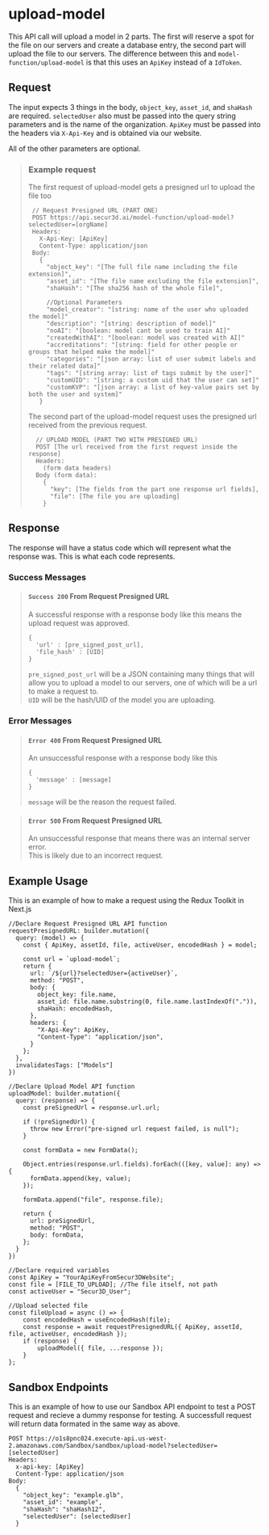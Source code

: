 # upload-model

This API call will upload a model in 2 parts. The first will reserve a spot for the file on our servers and create a database entry, the second part will upload the file to our servers. The difference between this and `model-function/upload-model` is that this uses an `ApiKey` instead of a `IdToken`.

## Request

The input expects 3 things in the body, `object_key`, `asset_id`, and `shaHash` are required. `selectedUser` also must be passed into the query string parameters and is the name of the organization. `ApiKey` must be passed into the headers via `X-Api-Key` and is obtained via our website.

All of the other parameters are optional.

> ### Example request
>
> The first request of upload-model gets a presigned url to upload the file too
>
> ```{r, tidy=FALSE, eval=FALSE, highlight=FALSE }
>  // Request Presigned URL (PART ONE)
>  POST https://api.secur3d.ai/model-function/upload-model?selectedUser=[orgName]
>  Headers:
>    X-Api-Key: [ApiKey]
>    Content-Type: application/json
>  Body:
>    {
>      "object_key": "[The full file name including the file extension]",
>      "asset_id": "[The file name excluding the file extension]",
>      "shaHash": "[The sha256 hash of the whole file]",
>
>      //Optional Parameters
>      "model_creator": "[string: name of the user who uploaded the model]"
>      "description": "[string: description of model]"
>      "noAI": "[boolean: model cant be used to train AI]"
>      "createdWithAI": "[boolean: model was created with AI]"
>      "accreditations": "[string: field for other people or groups that helped make the model]"
>      "categories": "[json array: list of user submit labels and their related data]"
>      "tags": "[string array: list of tags submit by the user]"
>      "customUID": "[string: a custom uid that the user can set]"
>      "customKVP": "[json array: a list of key-value pairs set by both the user and system]"
>    }
> ```
>
> The second part of the upload-model request uses the presigned url received from the previous request.
>
> ```
>   // UPLOAD MODEL (PART TWO WITH PRESIGNED URL)
>   POST [The url received from the first request inside the response]
>   Headers:
>     (form data headers)
>   Body (form data):
>     {
>       "key": [The fields from the part one response url fields],
>       "file": [The file you are uploading]
>     }
> ```

## Response

The response will have a status code which will represent what the response was. This is what each code represents.

### Success Messages

> #### `Success 200` From Request Presigned URL
>
> A successful response with a response body like this means the upload request was approved.
>
>     {
>       'url' : [pre_signed_post_url],
>       'file_hash' : [UID]
>     }
>
> `pre_signed_post_url` will be a JSON containing many things that will allow you to upload a model to our servers, one of which will be a url to make a request to.  
> `UID` will be the hash/UID of the model you are uploading.

### Error Messages

> #### `Error 400` From Request Presigned URL
>
> An unsuccessful response with a response body like this
>
>     {
>       'message' : [message]
>     }
>
> `message` will be the reason the request failed.

> #### `Error 500` From Request Presigned URL
>
> An unsuccessful response that means there was an internal server error.  
> This is likely due to an incorrect request.

## Example Usage

This is an example of how to make a request using the Redux Toolkit in Next.js

    //Declare Request Presigned URL API function
    requestPresignedURL: builder.mutation({
      query: (model) => {
        const { ApiKey, assetId, file, activeUser, encodedHash } = model;

        const url = `upload-model`;
        return {
          url: `/${url}?selectedUser={activeUser}`,
          method: "POST",
          body: {
            object_key: file.name,
            asset_id: file.name.substring(0, file.name.lastIndexOf(".")),
            shaHash: encodedHash,
          },
          headers: {
            "X-Api-Key": ApiKey,
            "Content-Type": "application/json",
          }
        };
      },
      invalidatesTags: ["Models"]
    })

    //Declare Upload Model API function
    uploadModel: builder.mutation({
      query: (response) => {
        const preSignedUrl = response.url.url;

        if (!preSignedUrl) {
          throw new Error("pre-signed url request failed, is null");
        }

        const formData = new FormData();

        Object.entries(response.url.fields).forEach(([key, value]: any) => {
          formData.append(key, value);
        });

        formData.append("file", response.file);

        return {
          url: preSignedUrl,
          method: "POST",
          body: formData,
        };
      }
    })

    //Declare required variables
    const ApiKey = "YourApiKeyFromSecur3DWebsite";
    const file = [FILE_TO_UPLOAD]; //The file itself, not path
    const activeUser = "Secur3D_User";

    //Upload selected file
    const fileUpload = async () => {
        const encodedHash = useEncodedHash(file);
        const response = await requestPresignedURL({ ApiKey, assetId, file, activeUser, encodedHash });
        if (response) {
            uploadModel({ file, ...response });
        }
    };

## Sandbox Endpoints

This is an example of how to use our Sandbox API endpoint to test a POST request and recieve a dummy response for testing. A successfull request will return data formated in the same way as above.

    POST https://o1s8pnc024.execute-api.us-west-2.amazonaws.com/Sandbox/sandbox/upload-model?selectedUser=[selectedUser]
    Headers:
      x-api-key: [ApiKey]
      Content-Type: application/json
    Body:
      {
        "object_key": "example.glb",
        "asset_id": "example",
        "shaHash": "shaHash12",
        "selectedUser": [selectedUser]
      }
